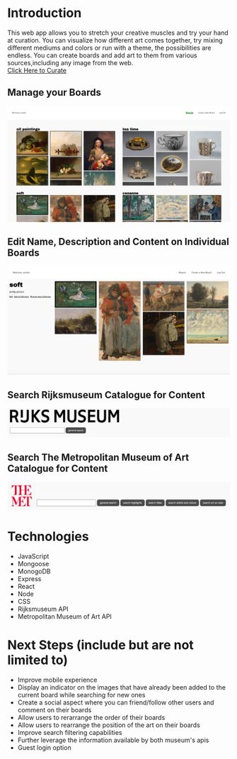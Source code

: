 # Introduction 

This web app allows you to stretch your creative muscles and try your hand at curation. You can visualize how different art comes together, try mixing different mediums and colors or run with a theme, the possibilities are endless. You can create boards and add art to them from various sources,including any image from the web.  
[Click Here to Curate](https://art-collector.herokuapp.com/)

## Manage your Boards 
![home page](/public/screenshots/all-boards.png)
## Edit Name, Description and Content on Individual Boards
![show board](/public/screenshots/single-board.png)
## Search Rijksmuseum Catalogue for Content
![rijks search](/public/screenshots/rijks-search.png)
## Search The Metropolitan Museum of Art Catalogue for Content
![met search](/public/screenshots/met-search.png)

# Technologies 
* JavaScript
* Mongoose
* MonogoDB
* Express
* React
* Node
* CSS
* Rijksmuseum API
* Metropolitan Museum of Art API

# Next Steps (include but are not limited to)
* Improve mobile experience 
* Display an indicator on the images that have already been added to the current board while searching for new ones
* Create a social aspect where you can friend/follow other users and comment on their boards
* Allow users to rerarrange the order of their boards
* Allow users to rearrange the position of the art on their boards
* Improve search filtering capabilities
* Further leverage the information available by both museum's apis
* Guest login option